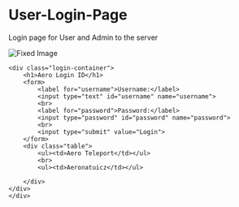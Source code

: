 # User-Login-Page
Login page for User and Admin to the server
<!DOCTYPE html>
<html>
<head>
	<meta charset="UTF-8">
	<title>Aeronatuicz</title>
	<link rel="stylesheet" type="text/css" <img src href="C:\Users\new\Desktop\VS\AERO\A CSS.css">
	
</head>
<body>
	<div class="image-container">
		<img src="C:\Users\new\Desktop\VS\AERO\A background.jpg" alt="Fixed Image">
	
	<div class="login-container">
		<h1>Aero Login ID</h1>
		<form>
			<label for="username">Username:</label>
			<input type="text" id="username" name="username">
			<br>
			<label for="password">Password:</label>
			<input type="password" id="password" name="password">
			<br>
			<input type="submit" value="Login">
		</form>
		<div class="table">
			<ul><td>Aero Teleport</td></ul>
			<br>
			<ul><td>Aeronatuicz</td></ul>

		</div>
	</div>
	</div>
</body>
</html>
